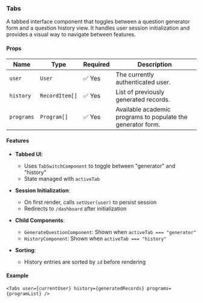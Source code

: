 ### Tabs

A tabbed interface component that toggles between a question generator form and a question history view. It handles user session initialization and provides a visual way to navigate between features.

#### Props

| Name       | Type           | Required | Description                                                       |
|------------|----------------|----------|-------------------------------------------------------------------|
| `user`     | `User`         | ✅ Yes   | The currently authenticated user.                                 |
| `history`  | `RecordItem[]` | ✅ Yes   | List of previously generated records.                             |
| `programs` | `Program[]`    | ✅ Yes   | Available academic programs to populate the generator form.       |

#### Features

- **Tabbed UI**:
    - Uses `TabSwitchComponent` to toggle between "generator" and "history"
    - State managed with `activeTab`

- **Session Initialization**:
    - On first render, calls `setUser(user)` to persist session
    - Redirects to `/dashboard` after initialization

- **Child Components**:
    - `GenerateQuestionComponent`: Shown when `activeTab === "generator"`
    - `HistoryComponent`: Shown when `activeTab === "history"`

- **Sorting**:
    - History entries are sorted by `id` before rendering

#### Example

```tsx
<Tabs user={currentUser} history={generatedRecords} programs={programList} />
